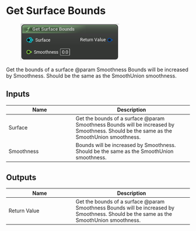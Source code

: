 # Get Surface Bounds

<div align="left" data-full-width="false"><figure><img src="../../../api/Surface/Get_Surface_Bounds.png" alt=""><figcaption></figcaption></figure></div>

Get the bounds of a surface @param Smoothness Bounds will be increased by Smoothness. Should be the same as the SmoothUnion smoothness.

## Inputs

<table><thead><tr><th width="170">Name</th><th>Description</th></tr></thead><tbody><tr><td>Surface</td><td>Get the bounds of a surface @param Smoothness Bounds will be increased by Smoothness. Should be the same as the SmoothUnion smoothness.</td></tr><tr><td>Smoothness</td><td>Bounds will be increased by Smoothness. Should be the same as the SmoothUnion smoothness.</td></tr></tbody></table>

## Outputs

<table><thead><tr><th width="170">Name</th><th>Description</th></tr></thead><tbody><tr><td>Return Value</td><td>Get the bounds of a surface @param Smoothness Bounds will be increased by Smoothness. Should be the same as the SmoothUnion smoothness.</td></tr></tbody></table>
